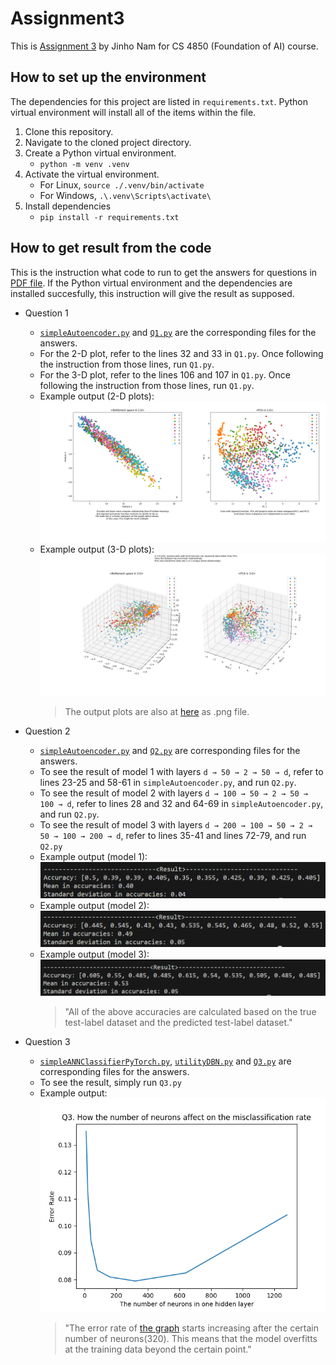 # Assignment3
This is [Assignment 3](./Assignment3_Description.pdf) by Jinho Nam for CS 4850 (Foundation of AI) course.

## How to set up the environment
The dependencies for this project are listed in `requirements.txt`. Python virtual environment will install all of the items within the file.

1. Clone this repository.
2. Navigate to the cloned project directory.
3. Create a Python virtual environment.
    - `python -m venv .venv`
4. Activate the virtual environment.
    - For Linux, `source ./.venv/bin/activate`
    - For Windows, `.\.venv\Scripts\activate\`
5. Install dependencies
    - `pip install -r requirements.txt`

## How to get result from the code
This is the instruction what code to run to get the answers for questions in [PDF file](Assignment3_Description.pdf). If the Python virtual environment and the dependencies are installed succesfully, this instruction will give the result as supposed.

- Question 1
    - [`simpleAutoencoder.py`](./scripts/simpleAutoencoder.py) and [`Q1.py`](./scripts/Q1.py) are the corresponding files for the answers.
    - For the 2-D plot, refer to the lines 32 and 33 in `Q1.py`. Once following the instruction from those lines, run `Q1.py`.
    - For the 3-D plot, refer to the lines 106 and 107 in `Q1.py`. Once following the instruction from those lines, run `Q1.py`.
    - Example output (2-D plots):
        ![question1-result(2-D)](./results_images/Q1_2-D_scattor_plots.png)
    - Example output (3-D plots):
        ![question1-result(3-D)](./results_images/Q1_3-D_scattor_plots.png)
        >  The output plots are also at [here](./results_images) as .png file.

- Question 2
    - [`simpleAutoencoder.py`](./scripts/simpleAutoencoder.py) and [`Q2.py`](./scripts/Q2.py) are corresponding files for the answers.
    - To see the result of model 1 with layers `d → 50 → 2 → 50 → d`, refer to lines 23-25 and 58-61 in `simpleAutoencoder.py`, and run `Q2.py`.
    - To see the result of model 2 with layers `d → 100 → 50 → 2 → 50 → 100 → d`, refer to lines 28 and 32 and 64-69 in `simpleAutoencoder.py`, and run `Q2.py`.
    - To see the result of model 3 with layers `d → 200 → 100 → 50 → 2 → 50 → 100 → 200 → d`, refer to lines 35-41 and lines 72-79, and run `Q2.py`
    - Example output (model 1):
        ![Q2_model-1](./results_images/Q2_model-1.png)
    - Example output (model 2):
        ![Q2_model-2](./results_images/Q2_model-2.png)
    - Example output (model 3):
        ![Q2_model-3](./results_images/Q2_model-3.png)
        >  "All of the above accuracies are calculated based on the true test-label dataset and the predicted test-label dataset."

- Question 3
    - [`simpleANNClassifierPyTorch.py`](./scripts/simpleANNClassifierPyTorch.py), [`utilityDBN.py`](./scripts/utilityDBN.py) and [`Q3.py`](./scripts/Q3.py) are corresponding files for the answers.
    - To see the result, simply run `Q3.py`
    - Example output:
        ![Q3_decreasing-graph](./results_images/Q3_decreasing-graph.png)
        > "The error rate of [the graph](./results_images/Q3_decreasing-graph.png) starts increasing after the certain number of neurons(320). This means that the model overfitts at the training data beyond the certain point."

    